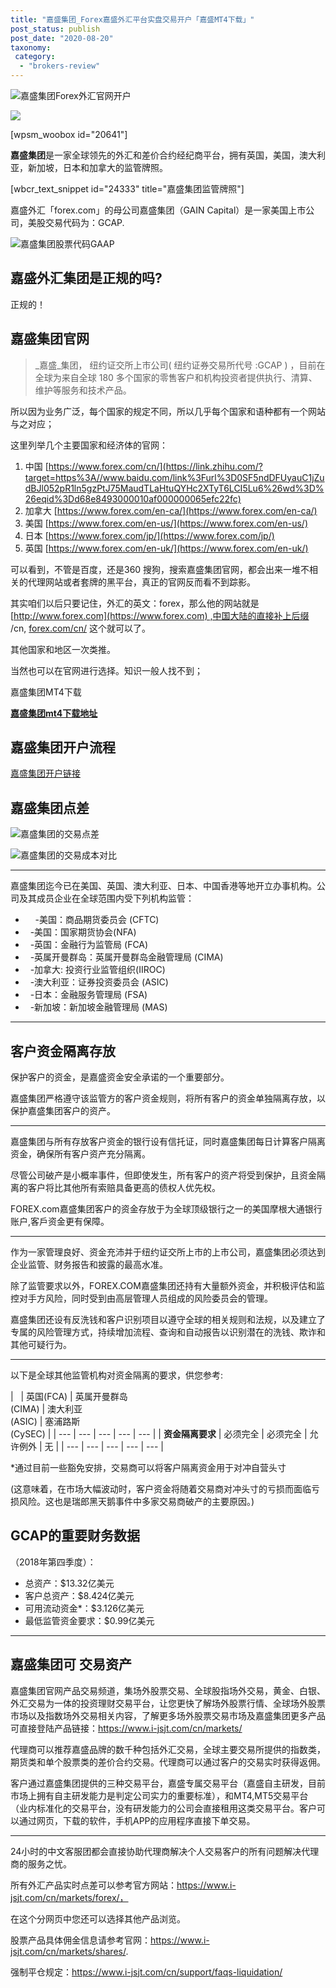```yaml
---
title: "嘉盛集团_Forex嘉盛外汇平台实盘交易开户「嘉盛MT4下载」"
post_status: publish
post_date: "2020-08-20"
taxonomy:
 category: 
  - "brokers-review"
---
```


![嘉盛集团Forex外汇官网开户](https://cdn.fendou.la/welaowei8/2020/05/forex.svg)

![](https://cdn.fendou.la/welaowei8/2020/09/forex.svg)

[wpsm_woobox id="20641"]

**嘉盛集团**是一家全球领先的外汇和差价合约经纪商平台，拥有英国，美国，澳大利亚，新加坡，日本和加拿大的监管牌照。

[wbcr_text_snippet id="24333" title="嘉盛集团监管牌照"]

嘉盛外汇「forex.com」的母公司嘉盛集团（GAIN Capital）是一家美国上市公司，美股交易代码为：GCAP.

![嘉盛集团股票代码GAAP](https://cdn.fendou.la/welaowei8/2020/07/bfa593c4e9fc699055d83f2303055a0c-10.png)

## **嘉盛外汇集团**是正规的吗?

正规的！

## **嘉盛集团**官网

> _嘉盛_集团， 纽约证交所上市公司( 纽约证券交易所代号 :GCAP ) ，目前在全球为来自全球 180 多个国家的零售客户和机构投资者提供执行、清算、维护等服务和技术产品。

所以因为业务广泛，每个国家的规定不同，所以几乎每个国家和语种都有一个网站与之对应；

这里列举几个主要国家和经济体的官网：

1. 中国 [https://www.forex.com/cn/](https://link.zhihu.com/?target=https%3A//www.baidu.com/link%3Furl%3D0SF5ndDFUyauC1jZudBJl052pR1ln5gzPtJ75MaudTLaHtuQYHc2XTyT6LCI5Lu6%26wd%3D%26eqid%3Dd68e8493000010af000000065efc22fc)
2. 加拿大 [https://www.forex.com/en-ca/](https://www.forex.com/en-ca/)
3. 美国 [https://www.forex.com/en-us/](https://www.forex.com/en-us/)
4. 日本 [https://www.forex.com/jp/](https://www.forex.com/jp/)
5. 英国 [https://www.forex.com/en-uk/](https://www.forex.com/en-uk/)

可以看到，不管是百度，还是360 搜狗，搜索嘉盛集团官网，都会出来一堆不相关的代理网站或者套牌的黑平台，真正的官网反而看不到踪影。

其实咱们以后只要记住，外汇的英文：forex，那么他的网站就是[http://www.forex.com](https://www.forex.com) ,中国大陆的直接补上后缀 /cn, [forex.com/cn/](https://www.forex.com/cn/) 这个就可以了。

其他国家和地区一次类推。

当然也可以在官网进行选择。知识一般人找不到；

嘉盛集团MT4下载

**[嘉盛集团mt4下载地址](https://download.mql5.com/cdn/web/first.prudential.markets/mt4/fpmarkets4setup.exe)**

## 嘉盛集团开户流程

[嘉盛集团开户链接](https://www.ifttt.fun/go/forexcom/ "嘉盛集团")

## 嘉盛集团点差

![嘉盛集团的交易点差](https://cdn.fendou.la/welaowei8/2020/07/3f4f00a975610e8225e62151a8597c89-2.png)

![嘉盛集团的交易成本对比](https://cdn.fendou.la/welaowei8/2020/07/981c0d7caa818360d24ae151ed3d1819-2.png)

* * *

嘉盛集团迄今已在美国、英国、澳大利亚、日本、中国香港等地开立办事机构。公司及其成员企业在全球范围内受下列机构监管：

-     -美国：商品期货委员会 (CFTC)
-   -美国：国家期货协会(NFA)
-   -英国：金融行为监管局 (FCA)
-   -英属开曼群岛：英属开曼群岛金融管理局 (CIMA)
-   -加拿大: 投资行业监管组织(IIROC)
-   -澳大利亚：证券投资委员会 (ASIC)
-   -日本：金融服务管理局 (FSA)
-   -新加坡：新加坡金融管理局 (MAS)

* * *

## 客户资金隔离存放

保护客户的资金，是嘉盛资金安全承诺的一个重要部分。

嘉盛集团严格遵守该监管方的客户资金规则，将所有客户的资金单独隔离存放，以保护嘉盛集团客户的资产。

* * *

嘉盛集团与所有存放客户资金的银行设有信托证，同时嘉盛集团每日计算客户隔离资金，确保所有客户资产充分隔离。

尽管公司破产是小概率事件，但即使发生，所有客户的资产将受到保护，且资金隔离的客户将比其他所有索赔具备更高的债权人优先权。

FOREX.com嘉盛集团客户的资金存放于为全球顶级银行之一的美国摩根大通银行账户,客戶资金更有保障。

* * *

作为一家管理良好、资金充沛并于纽约证交所上市的上市公司，嘉盛集团必须达到企业监管、财务报告和披露的最高水准。

除了监管要求以外，FOREX.COM嘉盛集团还持有大量额外资金，并积极评估和监控对手方风险，同时受到由高层管理人员组成的风险委员会的管理。

嘉盛集团还设有反洗钱和客户识别项目以遵守全球的相关规则和法规，以及建立了专属的风险管理方式，持续增加流程、查询和自动报告以识别潜在的洗钱、欺诈和其他可疑行为。

* * *

以下是全球其他监管机构对资金隔离的要求，供您参考:

|   | 英国(FCA) | 英属开曼群岛  
(CIMA) | 澳大利亚  
(ASIC) | 塞浦路斯  
(CySEC) |
| --- | --- | --- | --- | --- |
| **资金隔离要求** | 必须完全 | 必须完全 | 允许例外 | 无 |
| --- | --- | --- | --- | --- |

*通过目前一些豁免安排，交易商可以将客户隔离资金用于对冲自营头寸

(这意味着，在市场大幅波动时，客户资金将随着交易商对冲头寸的亏损而面临亏损风险。这也是瑞郎黑天鹅事件中多家交易商破产的主要原因。)

## GCAP的重要财务数据

（2018年第四季度）：

- 总资产：$13.32亿美元
- 客户总资产：$8.424亿美元
- 可用流动资金*：$3.126亿美元
- 最低监管资金要求：$0.99亿美元

* * *

## 嘉盛集团可 交易资产

嘉盛集团官网产品交易频道，集场外股票交易、全球股指场外交易，黄金、白银、外汇交易为一体的投资理财交易平台，让您更快了解场外股票行情、全球场外股票市场以及指数场外交易相关内容，了解更多场外股票交易市场及嘉盛集团更多产品可直接登陆产品链接：https://www.i-jsjt.com/cn/markets/

代理商可以推荐嘉盛品牌的数千种包括外汇交易，全球主要交易所提供的指数类，期货类和单个股票类的差价合约交易。代理商可以通过客户的交易实时获得返佣。

客户通过嘉盛集团提供的三种交易平台，嘉盛专属交易平台（嘉盛自主研发，目前市场上拥有自主研发能力是判定公司实力的重要标准），和MT4,MT5交易平台（业内标准化的交易平台，没有研发能力的公司会直接租用这类交易平台。客户可以通过网页，下载的软件，手机APP的应用程序直接下单交易。

* * *

24小时的中文客服团都会直接协助代理商解决个人交易客户的所有问题解决代理商的服务之忧。

所有外汇产品实时点差可以参考官方网站：https://www.i-jsjt.com/cn/markets/forex/，

在这个分网页中您还可以选择其他产品浏览。

股票产品具体佣金信息请参考官网：https://www.i-jsjt.com/cn/markets/shares/.

强制平仓规定：https://www.i-jsjt.com/cn/support/faqs-liquidation/

